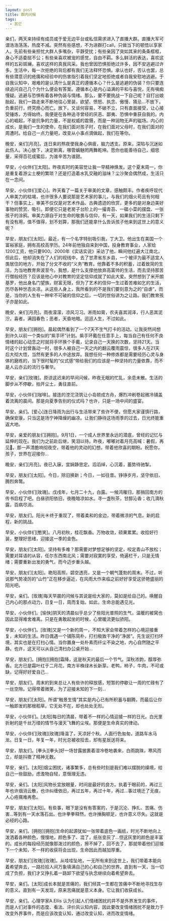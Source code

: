 ```yaml
---
layout: post
title: 群内问候
tags:
  - 其它
---
```



亲们，两天来持续有成员或于爱无边平台或私信需求进入了直播大群。直播大军可谓浩浩荡荡，热度不减。突然有些感想，不为进群打call，只做当下的顿悟以享家人。先前有些亲担忧大群人多嘴杂，平静受扰；有些亲因了突如其来的条条框框，身心不适委屈不公；有些亲喜欢被宠的感觉，自由不羁。多么鲜活的表达，喜欢这样的五彩斑斓，喜欢这样的真我风采。我也曾因恐惧拒绝过许多，因不安逃避过许多。生活中，每一次拒绝的背后都有我们无法释怀恐惧。承认也好，否认也罢，总有些潜意识的疮痍和经验中的伤害指引着我们坚定地拒绝或者自我安慰地逃避。于自我认知中，艰难的是认清什么是真正的遵循本心？什么是逃避的伪装？你只要连续追问自己几个为什么便会有答案。遵循本心是内心溢满的平和与喜悦，无有嗔痴慢疑。逃避与恐惧有着各种伪装与情绪。那么，要不要挑战一下自己呢？自打出娘胎起，我们一路走来不断地往心里装，欲望、愤怒、执念、傲慢、猜忌...不放下，负重前行，终究痨心而亡。放下，又谈何容易，不破不立，只有直面接受，让心接受锤炼，方得始终。我便是在各种追寻曾经的厌恶、鄙夷、恐惧中重获自我的。内心的崛起，不是抗争的力量，不是权威的震慑，而是一种润物无声的磁场。内心的成长，是我们一生的使命，在我们面对孩子时，在我们面对父母时，在我们面对的周遭时。给自己一点力量吧，改变从小事点滴做起，我们在等你。



晚安，亲们[月亮]。连日来的熬夜使我身心俱疲，脑力透支。原来，深陷与沉迷如此伤人。决心放下，决定断离，哪管螭魅罔两舞乾坤。愿你也能善待自己，细思量，采得百花成蜜后，为谁辛苦为谁甜。

早安，小伙伴们[太阳]。昨夜亥时的美容觉让我一早精神焕发。这个夏末周一，你是重复着游尘土梗的繁琐？还是打造着水乳交融的滋味？尘沙聚会偶然成，生活只在一念间。

早安，小伙伴们[爱心]。昨天看了一篇关于审美的文章，感触颇丰。作者疾呼现代人审美力的枯竭，也许很多人要说那是艺术家的事儿，与我们的烟火苟且有何相干？但事实上，审美不仅仅是对艺术作品、古典遗迹的欣赏，更多的是对身边美好事物的赞赏、吸引。即便它只是老房子台阶上的一撮青苔、一碟小菜的摆盘、一张孩子的涂鸦。审美力源自于对生命的敬畏与信仰，有一天，如果我们的生活只剩下有没有用，值不值得，划不划算，那我们还能拿什么告诉孩子他来到这世上的意义呢？

早安，朋友们[太阳]。最近，有一个名字特别吸引我，丁大卫。他出生在美国一个富裕家庭，拥有高校高学历。24年前他独自来到中国，投身教育事业，人家给1200工资，他只要900。2000年《实话实说》采访了他，瞬间他红遍大江南北，但此后，他却消失在了人们的视线中，去了甘肃省东乡县，一个被评为最不适宜人类居住的地方，开始了分文不收的“义务”教育。他靠着不多的积蓄，过着致简的生活，为当地教育奔波至今。我想，是什么支撑他放弃高富帅的生活，而去坚持那苦行僧般经历？应该是他心中对教育的坚定信仰成就了如此大爱。突然想到了米开朗基罗，他出身名门望族，财富无限，但为了艺术的信仰一生过着苦难如乞的生活，历尽各种世态炎凉。从这些人身上，我所看到的不是我们要刻意为之的“自虐”，而是，当你的人生有一种牢不可破的信仰之后，一切的世俗讲为之让路。我们教育孩子亦是如此。

晚安，亲们[月亮]。雨夜濛濛，凉风习习。淅雨如膏，农夫喜其润泽，行人恶其泥泞。喜者，满园春色；恶者，天昏地暗。迢迢人生，不过如此。

早安，朋友们[拥抱]。晨起偶然看到了一个7天不生气打卡的活动。让我突然间想到许久以前一个类似的“紫手环”计划。紫手环戴在任意手上，每当自己有任何不良情绪的起心动念之时就将手环换个手戴，记录自己一天换的次数，坚持21天。当时这个计划曾轰动一时，很多人被自己一天之内的翻云覆雨震惊，很多人在21天后大彻大悟，当然有更多的人中途放弃。我想任何一种修炼都是需要经历心灵与身体的磨练的，当下很时髦的“仪式感”带给我们的应该是一种坚持的力量依靠，而不是人云亦云的流行与奢华。

早安，亲们[玫瑰]。原谅这迟来的早间问候，昨夜无眠的忙乱，余息未散。生活的脚步从不停歇，拍开尘土，勇往直前。

早安，小伙伴们[咖啡]。接连的滂沱浇筑让小岛顿成方舟，爆烈冲刷卷起微冷铺盖着流离的晨间。那是向夏季告别的仪式吗？也许，只是一场中间的盛宴。

早安，亲们。[爱心]连日降雨为出行与生活带来了些许不便，但愿大家谨慎行路，确保安康，只当这是场宁神降燥的幽凉。让我们静待这场雨季的过去，日光终能重返大地。

早安，亲爱的朋友们[拥抱]。9月1日，一个成人世界里永远的潜底，曾经的记忆与延伸的现在。我们为之前赴后继，笑泪以待。昨夜，嘟嘟对着月亮高喊：暑假，再见👋。那一声清脆响彻夜空，带着他的灵动的幻想，带着他欣喜的期盼。祝愿你，孩子，世界在迎接你...


晚安，亲们[月亮]。夜已入寐，宜娴静思定。滔滔绰，心沉着，蓄势待驰掣。

早安，朋友们[太阳]。今日，除旧换新；今日，一如往昔。铮铮岁月，坚守依旧，腾烈奔鹜。

早安，小伙伴们[玫瑰]。戊戌年，七月二十九，白露。一候鸿雁归，那捎回南方的传书启程了吧。白昼骄阳依旧，夜晚暗凉如水。寻一盏秋茶，甘醇沁香；收几滴秋露，百病尽消。

早安，朋友们。阳光☀️终于重现了，带着柔和的金边，带着微凉的气息。新的启程，新的挑战。


早安，小伙伴们[憨笑]。八月初秋，桂花飘香。万物收敛，硕果累累。收拾好行装，整理好思绪，迎接这一季的金色。



早安，朋友们[太阳]。坚持有多难？那需要对梦想足够的坚定，咬定青山不放松；需要对耳语的从容，任尔东西南北风；需要对寂寞的享受，倚遍栏干，只是无情绪；需要重新出发的勇气，而今迈步重头越。


早安，朋友们[太阳]。艳阳高照，碧空透亮，又是一个朝气蓬勃的周末。不过，听说那气势凌厉的“山竹”正在移步逼近，在风雨大作来临之前好好享受这骄艳盛丽的阳光吧。

早安，亲们。[玫瑰]每天早晨的问候与其说是给大家的，莫如是给自己的。唤醒自己内心的那点动力，日复一日，周而复始。如此，生命总能遇见光。




早安，小伙伴们。[愉快]阴天的清晨似乎总少了些阳光普照的生气，温暖的被窝也因此显得难舍难离。只是在勇敢起坐的时候，心里暖流更似骄阳。




早安，小伙伴们。[玫瑰]又是一个新的周一，不知大家会带着怎样的心境迎接重复，未知的生活。昨日偶遇一个铺陈简朴，打扫极致干净的“净居”。先生说打扫环境，其实也是在打扫心情。当你置身一处朴素而纤尘不染之地，内心自然随之平静。也许，这天可以从自己清扫办公桌开始...





早安，朋友们。[拥抱][拥抱]霜降，这是秋天的最后一个节气。深秋浓韵，醇厚弥香。北方已是霜叶红于二月花，南方半株绿木长新芽。老鸭，柿子，牛肉，不可或缺，记得好好爱自己...

早安，朋友们。周末的到来总让人有些许的释放感，短暂的停歇让一周的忙碌有了一丝空隙。记得带着微笑，为了迎接未知的下一刻...

早安，朋友们[太阳]。所谓“触景生情”其实是内心已有所积蓄与翻腾，而最后让你一触即发的那根稻草。它无处不在，却也处处无形。

早安，小伙伴们。[太阳]每日的清晨，带着不一样的心情迎接一样的日光。白光里折射的是千丝万缕的情节与漫天飞舞的尘埃。那便是生命真实的律动。

早安，小伙伴们[玫瑰][玫瑰]降温了，天凉好个秋。人面行色匆匆，道路车水马龙。日复一日，年复一年，时光总被收拾去，却有星辰送将来。

早安，朋友们。[拳头][拳头]好一场甘露披裹着湿冷卷地袭来，白雨跳珠，寒风而立，却是抖擞了精神无数。

早安，亲们。[太阳]烟尘困扰，诸事繁多，总有些时刻是我们难以摆脱的燥境，给自己一些鼓励，虑澹物自轻，意惬理无违。

早安，亲们。[太阳]风物长宜放眼量，时间是最好的良方。执着于眼前的，再过三年也许烟消云散，也许纠缠依旧，再过五年，再过十年，再过...事过境迁了无痕，人心疮痍难再愈。

早安，朋友们[太阳]。有些事，眼下是没有有答案的，于是沉沦、挣扎、苦痛、伤害...等到有一天水落石出。也许拳拳释然，也许捶胸顿足，也许意义尽失。这就是必经的心路。

早安，亲们。[拥抱][拥抱]生命的起源犹如一张带着底色一画纸，时光不断地向上泼洒着各种颜色，慢慢地，颜色多了、混了，纸张变灰了...但这灰里的颜色是丰富的。成长的每段经历就像那泼过的颜色，擦不掉了，回不去了，那就带着他们迎接下一个未知，不一样的收获将会出现，生命因此而越加厚重。

早安，朋友们[玫瑰][玫瑰]。从哇哇坠地，一无所有来到这世上，我们带着本能向着希望奔去，一路捡拾人间万象填满自己的心和自己的世界。直到有一天，当一切成了负担，我们才又挣扎着一路卸下欲望与执念继续向着希望奔去。

早安，亲们。[太阳]成长本就是苦痛的，我们倾其一生都在苦痛中不断地寻找生存的意义。直到有一天发现，原来苦痛就是意义本身。它让我们收获成长。

早安，亲们。心理学家A.Ellis 认为引起人们情绪困扰的并不是外界发生的事件，而是人们对事件的态度、看法、评价风认知内容，因此要改变情绪困扰不是致力于改变外界事件，而是应该改变认知，通过改变认知，进而改变情绪。


